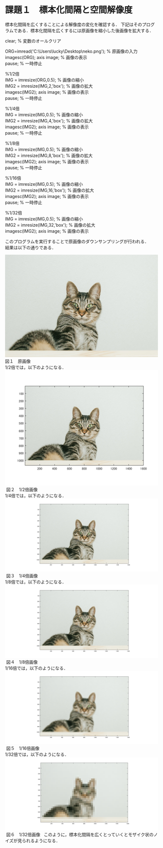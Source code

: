 # 課題１　標本化間隔と空間解像度

標本化間隔を広くすることによる解像度の変化を確認する．
下記はそのプログラムである．標本化間隔を広くするには原画像を縮小した後画像を拡大する．

clear; % 変数のオールクリア

ORG=imread('C:\Users\lucky\Desktop\neko.png'); % 原画像の入力  
imagesc(ORG); axis image; % 画像の表示  
pause; % 一時停止  

%1/2倍  
IMG = imresize(ORG,0.5); % 画像の縮小  
IMG2 = imresize(IMG,2,'box'); % 画像の拡大  
imagesc(IMG2); axis image; % 画像の表示  
pause; % 一時停止  

%1/4倍  
IMG = imresize(IMG,0.5); % 画像の縮小  
IMG2 = imresize(IMG,4,'box'); % 画像の拡大  
imagesc(IMG2); axis image; % 画像の表示  
pause; % 一時停止  

%1/8倍  
IMG = imresize(IMG,0.5); % 画像の縮小  
IMG2 = imresize(IMG,8,'box'); % 画像の拡大  
imagesc(IMG2); axis image; % 画像の表示  
pause; % 一時停止  

%1/16倍  
IMG = imresize(IMG,0.5); % 画像の縮小  
IMG2 = imresize(IMG,16,'box'); % 画像の拡大  
imagesc(IMG2); axis image; % 画像の表示  
pause; % 一時停止  

%1/32倍  
IMG = imresize(IMG,0.5); % 画像の縮小  
IMG2 = imresize(IMG,32,'box'); % 画像の拡大  
imagesc(IMG2); axis image; % 画像の表示  

このプログラムを実行することで原画像のダウンサンプリングが行われる．  
結果は以下の通りである．  

![Alt text](https://github.com/Hiroyu-h/kadai/blob/master/neko.png)  図１　原画像    
1/2倍では，以下のようになる．   
![Alt text](https://github.com/Hiroyu-h/kadai/blob/master/kadai1_1.png)  図２　1/2倍画像  
1/4倍では，以下のようになる．  
![Alt text](https://github.com/Hiroyu-h/kadai/blob/master/kadai1_2.png)  図３　1/4倍画像  
1/8倍では，以下のようになる．
![Alt text](https://github.com/Hiroyu-h/kadai/blob/master/kadai1_3.png)  図４　1/8倍画像  
1/16倍では，以下のようになる．  
![Alt text](https://github.com/Hiroyu-h/kadai/blob/master/kadai1_4.png)  図５　1/16倍画像  
1/32倍では，以下のようになる．  
![Alt text](https://github.com/Hiroyu-h/kadai/blob/master/kadai1_5.png)  図６　1/32倍画像  
このように，標本化間隔を広くとっていくとモザイク状のノイズが見られるようになる．
